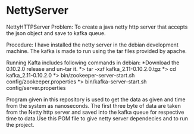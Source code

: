 # NettyServer
NettyHTTPServer
Problem: To create a java netty http server that accepts the json object and save to kafka queue.

Procedure: I have installed the netty server in the debian development machine. The kafka is made to run using the tar files provided by apache.

Running Kafta includes following commands in debian: 
*Download the 0.10.2.0 release and un-tar it. 
*> tar -xzf kafka_2.11-0.10.2.0.tgz 
*> cd kafka_2.11-0.10.2.0 *> bin/zookeeper-server-start.sh config/zookeeper.properties 
*> bin/kafka-server-start.sh config/server.properties

Program given in this repository is used to get the data as given and time from the system as nanoseconds. The first three byte of data are taken from the Netty http server and saved into the kafka queue for respective time to data.Use this POM file to give netty server dependecies and to run the project.


